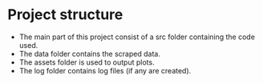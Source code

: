 # Project structure

- The main part of this project consist of a src folder containing the code used.
- The data folder contains the scraped data.
- The assets folder is used to output plots.
- The log folder contains log files (if any are created).

